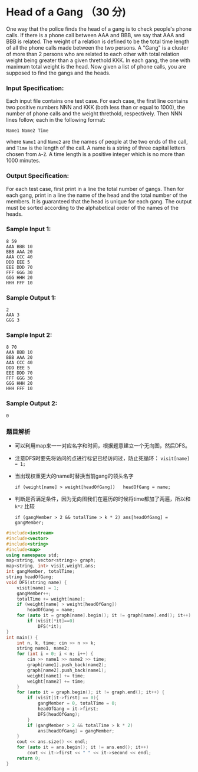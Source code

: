 # Head of a Gang （30 分)

One way that the police finds the head of a gang is to check people's phone calls. If there is a phone call between AAA and BBB, we say that AAA and BBB is related. The weight of a relation is defined to be the total time length of all the phone calls made between the two persons. A "Gang" is a cluster of more than 2 persons who are related to each other with total relation weight being greater than a given threthold KKK. In each gang, the one with maximum total weight is the head. Now given a list of phone calls, you are supposed to find the gangs and the heads.

### Input Specification:

Each input file contains one test case. For each case, the first line contains two positive numbers NNN and KKK (both less than or equal to 1000), the number of phone calls and the weight threthold, respectively. Then NNN lines follow, each in the following format:

    Name1 Name2 Time
    

where `Name1` and `Name2` are the names of people at the two ends of the call, and `Time` is the length of the call. A name is a string of three capital letters chosen from `A`-`Z`. A time length is a positive integer which is no more than 1000 minutes.

### Output Specification:

For each test case, first print in a line the total number of gangs. Then for each gang, print in a line the name of the head and the total number of the members. It is guaranteed that the head is unique for each gang. The output must be sorted according to the alphabetical order of the names of the heads.

### Sample Input 1:

    8 59
    AAA BBB 10
    BBB AAA 20
    AAA CCC 40
    DDD EEE 5
    EEE DDD 70
    FFF GGG 30
    GGG HHH 20
    HHH FFF 10
    

### Sample Output 1:

    2
    AAA 3
    GGG 3
    

### Sample Input 2:

    8 70
    AAA BBB 10
    BBB AAA 20
    AAA CCC 40
    DDD EEE 5
    EEE DDD 70
    FFF GGG 30
    GGG HHH 20
    HHH FFF 10
    

### Sample Output 2:

    0

### 题目解析

 - 可以利用map来一一对应名字和时间，根据题意建立一个无向图，然后DFS。
 - 注意DFS时要先将访问的点进行标记已经访问过，防止死循环：
 `visit[name] = 1;`
 - 当出现权重更大的name时替换当前gang的领头名字

   `if (weight[name] > weight[headOfGang])   headOfGang = name;`
 - 判断是否满足条件，因为无向图我们在遍历的时候将time都加了两遍，所以和 `k*2` 比较

    `if (gangMember > 2 && totalTime > k * 2)
			ans[headOfGang] = gangMember;`

```C++
#include<iostream>
#include<vector>
#include<string>
#include<map>
using namespace std;
map<string, vector<string>> graph;
map<string, int> visit,weight,ans;
int gangMember, totalTime;
string headOfGang;
void DFS(string name) {
	visit[name] = 1;
	gangMember++;
	totalTime += weight[name];
	if (weight[name] > weight[headOfGang])
		headOfGang = name;
	for (auto it = graph[name].begin(); it != graph[name].end(); it++)
		if (visit[*it]==0)
			DFS(*it);
}
int main() {
	int n, k, time; cin >> n >> k;
	string name1, name2;
	for (int i = 0; i < n; i++) {
		cin >> name1 >> name2 >> time;
		graph[name1].push_back(name2);
		graph[name2].push_back(name1);
		weight[name1] += time;
		weight[name2] += time;
	}
	for (auto it = graph.begin(); it != graph.end(); it++) {
		if (visit[it->first] == 0){
			gangMember = 0, totalTime = 0;
			headOfGang = it->first;
			DFS(headOfGang);
		}
		if (gangMember > 2 && totalTime > k * 2)
			ans[headOfGang] = gangMember;
	}
	cout << ans.size() << endl;
	for (auto it = ans.begin(); it != ans.end(); it++)
		cout << it->first << " " << it->second << endl;
	return 0;
}
```